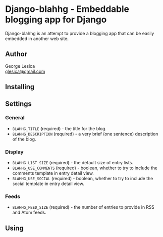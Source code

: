 Django-blahhg - Embeddable blogging app for Django
==================================================
Django-blahhg is an attempt to provide a blogging app that can be easily 
embedded in another web site.

Author
------
George Lesica<br />
<glesica@gmail.com>

Installing
----------

Settings
--------
### General ###
  * `BLAHHG_TITLE` (required) - the title for the blog.
  * `BLAHHG_DESCRIPTION` (required) - a very brief (one sentence) description 
of the blog.
### Display ###
  * `BLAHHG_LIST_SIZE` (required) - the default size of entry lists.
  * `BLAHHG_USE_COMMENTS` (required) - boolean, whether to try to include 
the comments template in entry detail view.
  * `BLAHHG_USE_SOCIAL` (required) - boolean, whether to try to include the 
social template in entry detail view.
### Feeds ###
  * `BLAHHG_FEED_SIZE` (required) - the number of entries to provide in 
RSS and Atom feeds.
  
Using
-----

